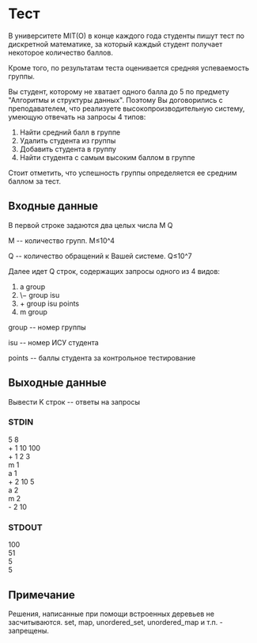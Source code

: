 # Тест
В университете MIT(O) в конце каждого года студенты пишут тест по дискретной математике, за который каждый студент получает некоторое количество баллов.  
  
Кроме того, по результатам теста оценивается средняя успеваемость группы.  
  
Вы студент, которому не хватает одного балла до 5 по предмету "Алгоритмы и структуры данных". Поэтому Вы договорились с преподавателем, что реализуете высокопроизводительную систему,
умеющую отвечать на запросы 4 типов:  
1. Найти средний балл в группе
2. Удалить студента из группы
3. Добавить студента в группу
4. Найти студента с самым высоким баллом в группе
  
Стоит отметить, что успешность группы определяется ее средним баллом за тест.

## Входные данные
В первой строке задаются два целых числа M Q  
  
M -- количество групп. M≤10^4  
  
Q -- количество обращений к Вашей системе. Q≤10^7
  
Далее идет Q строк, содержащих запросы одного из 4 видов:  

1. a group
2. \− group isu
3. \+ group isu points
4. m group
  
group -- номер группы  
  
isu -- номер ИСУ студента  
  
points -- баллы студента за контрольное тестирование

## Выходные данные
Вывести K строк -- ответы на запросы

### STDIN
5 8  
\+ 1 10 100  
\+ 1 2 3  
m 1  
a 1  
\+ 2 10 5  
a 2  
m 2  
\- 2 10

### STDOUT
100  
51  
5  
5

## Примечание
Решения, написанные при помощи встроенных деревьев не засчитываются. set, map, unordered_set, unordered_map и т.п. - запрещены.

